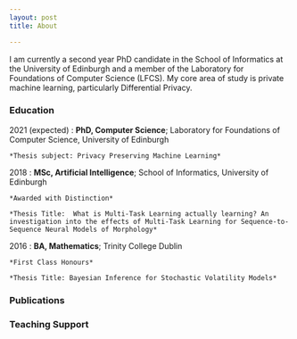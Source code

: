 ```yaml
---
layout: post
title: About

---
```


I am currently a second year PhD candidate in the School of Informatics at the University of Edinburgh and a member of the Laboratory for Foundations of Computer Science (LFCS). My core area of study is private machine learning, particularly Differential Privacy. 

### Education

2021 (expected)
:   **PhD, Computer Science**; Laboratory for Foundations of Computer Science, University of Edinburgh

    *Thesis subject: Privacy Preserving Machine Learning*

2018
:   **MSc, Artificial Intelligence**; School of Informatics, University of
    Edinburgh 

    *Awarded with Distinction*
    
    *Thesis Title:  What is Multi-Task Learning actually learning? An investigation into the effects of Multi-Task Learning for Sequence-to-Sequence Neural Models of Morphology*

2016
:   **BA, Mathematics**; Trinity College Dublin

    *First Class Honours*
    
    *Thesis Title: Bayesian Inference for Stochastic Volatility Models*

### Publications

### Teaching Support
